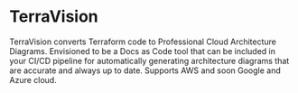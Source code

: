 # TerraVision
TerraVision converts Terraform code to Professional Cloud Architecture Diagrams. Envisioned to be a Docs as Code tool that can be included in your CI/CD pipeline for automatically generating architecture diagrams that are accurate and always up to date. Supports AWS and soon Google and Azure cloud.

